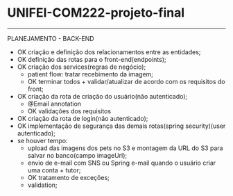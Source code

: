 # UNIFEI-COM222-projeto-final

---

PLANEJAMENTO - BACK-END

- OK criação e definição dos relacionamentos entre as entidades;
- OK definição das rotas para o front-end(endpoints);
- OK criação dos services(regras de negócio);
  - patient flow: tratar recebimento da imagem;
  - OK terminar todos + validar/atualizar de acordo com os requisitos do front; 
- OK criação da rota de criação do usuário(não autenticado);
  - @Email annotation
  - OK validações dos requisitos 
- OK criação da rota de login(não autenticado);
- OK implementação de segurança das demais rotas(spring security)(user autenticado);
- se houver tempo:
  - upload das imagens dos pets no S3 e montagem da URL do S3 para salvar no banco(campo imageUrl);
  - envio de e-mail com SNS ou Spring e-mail quando o usuário criar uma conta + tutor;
  - OK tratamento de exceções;
  - validation;
